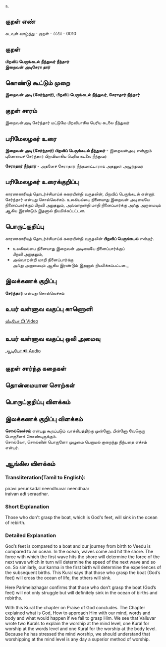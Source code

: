 உ

## குறள் எண்

கடவுள் வாழ்த்து - குறள் - ௦௦௧௦ - 0010

## குறள்   

**பிறவிப் பெருங்கடல் நீந்துவர் நீந்தார்  
இறைவன் அடிசேரா தார்**


## கொண்டு கூட்டும் முறை

**இறைவன் அடி (சேர்ந்தார்), பிறவிப் பெருங்கடல் நீந்துவர், சேராதார் நீந்தார்**


## குறள் சாரம்  

இறைவன்அடி சேர்ந்தார் மட்டுமே பிறவியாகிய பெரிய கடலை நீந்துவர்   

## பரிமேலழகர் உரை 

**இறைவன் அடி (சேர்ந்தார்) பிறவிப் பெருங்கடல் நீந்துவர்** - இறைவன்அடி என்னும் புணையைச் சேர்ந்தார் பிறவியாகிய பெரிய கடலை நீந்துவர்  

**சேராதார் நீந்தார்** - அதனைச் சேராதார் நீந்தமாட்டாராய் அதனுள் அழுந்துவர்


## பரிமேலழகர் உரைக்குறிப்பு 

காரணகாரியத் தொடர்ச்சியாய்க் கரையின்றி வருதலின், பிறவிப் பெருங்கடல் என்றார்.  
சேர்ந்தார் என்பது சொல்லெச்சம்.
உலகியல்பை நினையாது இறைவன் அடியையே நினைப்பார்க்குப் பிறவி அறுதலும், அவ்வாறன்றி மாறி நினைப்பார்க்கு அஃது அறாமையும் ஆகிய இரண்டும் இதனால் நியமிக்கப்பட்டன. 


## பொருட்குறிப்பு

காரணகாரியத் தொடர்ச்சியாய்க் கரையின்றி வருதலின் **பிறவிப் பெருங்கடல்** என்றார்.  

* உலகியல்பை நினையாது இறைவன் அடியையே நினைப்பார்க்குப்  
  பிறவி அறுதலும்,  
* அவ்வாறன்றி மாறி நினைப்பார்க்கு  
  அஃது அறாமையும் ஆகிய இரண்டும் இதனால் நியமிக்கப்பட்டன._	   


## இலக்கணக் குறிப்பு  

**சேர்ந்தார்** என்பது சொல்லெச்சம்	

## உயர் வள்ளுவ வகுப்பு காணொளி

[ வீடியோ 📺 Video ](https://youtu.be/E25JqRP2PeA)

## உயர் வள்ளுவ வகுப்பு ஒலி அமைவு 

[ ஆடியோ 🔊 Audio ](https://drive.google.com/open?id=1KilzBXPVe407WzRf4UH2R4jT-Jqye7fA)

## குறள் சார்ந்த கதைகள் 


## தொன்மையான சொற்கள்  


## பொருட்குறிப்பு விளக்கம்


## இலக்கணக் குறிப்பு விளக்கம்

**சொல்லெச்சம்** என்பது கூறப்படும் வாக்கியத்திற்கு முன்னோ, பின்னோ வேறொரு பொருளைக் கொண்டிருக்கும்.  
சொல்லோ, சொல்லின் பொருளோ முழுமை பெறாமல் குறைந்து நிற்பதை எச்சம் என்பர்.


## ஆங்கில விளக்கம்

### Transliteration(Tamil to English):  
piravi perunkadal neendhuvar neendhaar  
iraivan adi seraadhar.  

### Short Explanation
Those who don't grasp the boat, which is God's feet, will sink in the ocean of rebirth.

### Detailed Explanation  
God’s feet is compared to a boat and our journey from birth to Veedu is compared to an ocean. In the ocean, waves come and hit the shore. The force with which the first wave hits the shore will determine the force of the next wave which in turn will determine the speed of the next wave and so on. So similarly, our karma in the first birth will determine the experiences of the subsequent births.
This Kural says that those who grasp the boat (God’s feet) will cross the ocean of life, the others will sink.  

Here Parimelazhagar confirms that those who don’t grasp the boat (God’s feet) will not only struggle but will definitely sink in the ocean of births and rebirths.  

With this Kural the chapter on Praise of God concludes. The Chapter explained what is God, How to approach Him with our mind, words and body and what would happen if we fail to grasp Him. We see that Valluvar wrote two Kurals to explain the worship at the mind level, one Kural for worship at the words level and one Kural for the worship at the body level. Because he has stressed the mind worship, we should understand that worshipping at the mind level is any day a superior method of worship.  

##
